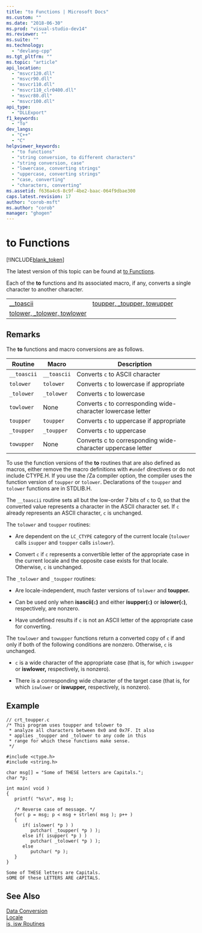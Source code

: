 ```yaml
---
title: "to Functions | Microsoft Docs"
ms.custom: ""
ms.date: "2018-06-30"
ms.prod: "visual-studio-dev14"
ms.reviewer: ""
ms.suite: ""
ms.technology: 
  - "devlang-cpp"
ms.tgt_pltfrm: ""
ms.topic: "article"
api_location: 
  - "msvcr120.dll"
  - "msvcr90.dll"
  - "msvcr110.dll"
  - "msvcr110_clr0400.dll"
  - "msvcr80.dll"
  - "msvcr100.dll"
api_type: 
  - "DLLExport"
f1_keywords: 
  - "To"
dev_langs: 
  - "C++"
  - "C"
helpviewer_keywords: 
  - "to functions"
  - "string conversion, to different characters"
  - "string conversion, case"
  - "lowercase, converting strings"
  - "uppercase, converting strings"
  - "case, converting"
  - "characters, converting"
ms.assetid: f636a4c6-8c9f-4be2-baac-064f9dbae300
caps.latest.revision: 17
author: "corob-msft"
ms.author: "corob"
manager: "ghogen"
---
```

# to Functions
[!INCLUDE[blank_token](../includes/blank-token.md)]

The latest version of this topic can be found at [to Functions](https://docs.microsoft.com/cpp/c-runtime-library/to-functions).  
  
Each of the **to** functions and its associated macro, if any, converts a single character to another character.  
  
|||  
|-|-|  
|[__toascii](../c-runtime-library/reference/toascii-toascii.md)|[toupper, _toupper, towupper](../c-runtime-library/reference/toupper-toupper-towupper-toupper-l-towupper-l.md)|  
|[tolower, _tolower, towlower](../c-runtime-library/reference/tolower-tolower-towlower-tolower-l-towlower-l.md)||  
  
## Remarks  
 The **to** functions and macro conversions are as follows.  
  
|Routine|Macro|Description|  
|-------------|-----------|-----------------|  
|`__toascii`|`__toascii`|Converts `c` to ASCII character|  
|`tolower`|`tolower`|Converts `c` to lowercase if appropriate|  
|`_tolower`|`_tolower`|Converts `c` to lowercase|  
|`towlower`|None|Converts `c` to corresponding wide-character lowercase letter|  
|`toupper`|`toupper`|Converts `c` to uppercase if appropriate|  
|`_toupper`|`_toupper`|Converts `c` to uppercase|  
|`towupper`|None|Converts c to corresponding wide-character uppercase letter|  
  
 To use the function versions of the **to** routines that are also defined as macros, either remove the macro definitions with `#undef` directives or do not include CTYPE.H. If you use the /Za compiler option, the compiler uses the function version of `toupper` or `tolower`. Declarations of the `toupper` and `tolower` functions are in STDLIB.H.  
  
 The `__toascii` routine sets all but the low-order 7 bits of `c` to 0, so that the converted value represents a character in the ASCII character set. If `c` already represents an ASCII character, `c` is unchanged.  
  
 The `tolower` and `toupper` routines:  
  
-   Are dependent on the `LC_CTYPE` category of the current locale (`tolower` calls `isupper` and `toupper` calls `islower`).  
  
-   Convert `c` if `c` represents a convertible letter of the appropriate case in the current locale and the opposite case exists for that locale. Otherwise, `c` is unchanged.  
  
 The `_tolower` and `_toupper` routines:  
  
-   Are locale-independent, much faster versions of `tolower` and **toupper.**  
  
-   Can be used only when **isascii(**`c`**)** and either **isupper(**`c`**)** or **islower(**`c`**)**, respectively, are nonzero.  
  
-   Have undefined results if `c` is not an ASCII letter of the appropriate case for converting.  
  
 The `towlower` and `towupper` functions return a converted copy of `c` if and only if both of the following conditions are nonzero. Otherwise, `c` is unchanged.  
  
-   `c` is a wide character of the appropriate case (that is, for which `iswupper` or **iswlower,** respectively, is nonzero).  
  
-   There is a corresponding wide character of the target case (that is, for which `iswlower` or **iswupper,** respectively, is nonzero).  
  
## Example  
  
```  
// crt_toupper.c  
/* This program uses toupper and tolower to  
 * analyze all characters between 0x0 and 0x7F. It also  
 * applies _toupper and _tolower to any code in this  
 * range for which these functions make sense.  
 */  
  
#include <ctype.h>  
#include <string.h>  
  
char msg[] = "Some of THESE letters are Capitals.";  
char *p;  
  
int main( void )  
{  
   printf( "%s\n", msg );  
  
   /* Reverse case of message. */  
   for( p = msg; p < msg + strlen( msg ); p++ )  
   {  
      if( islower( *p ) )  
         putchar( _toupper( *p ) );  
      else if( isupper( *p ) )  
         putchar( _tolower( *p ) );  
      else  
         putchar( *p );  
   }  
}  
```  
  
```Output  
Some of THESE letters are Capitals.  
sOME OF these LETTERS ARE cAPITALS.  
```  
  
## See Also  
 [Data Conversion](../c-runtime-library/data-conversion.md)   
 [Locale](../c-runtime-library/locale.md)   
 [is, isw Routines](../c-runtime-library/is-isw-routines.md)





